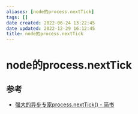 ```yaml
---
aliases: [node的process.nextTick]
tags: []
date created: 2022-06-24 13:22:45
date updated: 2022-12-29 16:12:45
title: node的process.nextTick
---
```


# node的process.nextTick

## 参考

- [强大的异步专家process.nextTick() - 简书](https://www.jianshu.com/p/5328c72279ff)
